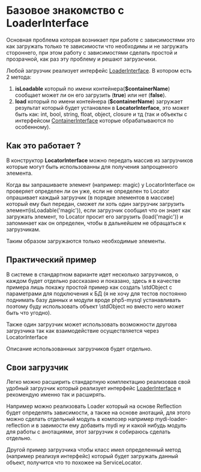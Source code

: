 # Базовое знакомство с LoaderInterface

Основная проблема которая возникает при работе с зависимостями это как загружать только те зависимости что необходимы и не загружать стороннего, при этом работу с зависимостями сделать простой и прозрачной, как раз эту проблему и решают загрузкчики.

Любой загрузчик реализует интерфейс [LoaderInterface](../../src/LoaderInterface.php). В котором есть 2 метода:

1. **isLoadable** который по имени контейнера(**$containerName**) сообщает может ли он его загрузить (**true**) или нет (**false**).
2. **load** который по имени контейнера (**$containerName**) загружает результат который будет установлен в **LocatorInterface**, это может быть как: int, bool, string, float, object, closure и тд (так и объекты с интерфейсом [ContainerInterface](../Container) которые обрабатываются по особенному).

## Как это работает ?
В конструктор **LocatorInterface** можно передать массив из загрузчиков которые могут быть использованны для получения запрощенного элемента.

Когда вы запрашиваете элемент (например: magic) у LocatorInterface он проверяет определен ли он уже, если не определен то Locator опрашивает каждый загрузчик (в порядке элементов в массиве) который ему был передан, сможет ли хоть один загрузчик загрузить элемент(isLoadable('magic')), если загрузчик сообщил что он знает как загружать элемент, то Locator просит его загрузить (load('magic')) и запоминает как он определен, чтобы в дальнейшем не обращаться к загрузчикам.

Таким образом загружаются только необходимые элементы.

## Практический пример
В системе в стандартном варианте идет несколько загрузчиков, о каждом будет отдельно рассказано и показано, здесь я в качестве примера лишь покажу простой пример как создать \stdObject с параметрами для подключения к БД (я не хочу для тестов постоянно поднимать базу данных и модули вроде php5-mysql устанавливать поэтому буду использовать объект \stdObject но вместо него может быть что угодно).

Также один загрузчик может использовать возможности другова загрузчика так как взаимодействие осуществляется через LocatorInterface

Описание использованных загрузчиков будет отдельно.

## Свои загрузчик
Легко можно расширить стандартную комплектацию реализовав свой удобный загрузчик который реализует интерфейс [LoaderInterface](../../src/LoaderInterface.php) я рекомендую именно так и расширять.

Например можно реализовать Loader который на основе Reflection будет определять зависимости, а также на основе анотаций, для этого можно сделать отдельный модуль в композер например mydi-loader-reflection и в завимости ему добавить mydi ну и какой нибудь модуль для работы с анотациями, этот загрузчик я собираюсь сделать отдельно.

Другой пример загрузчика чтобы класс имел определенный метод (например реализуя интерфейс) который будет загружать данный объект, получится что то похожее на ServiceLocator.